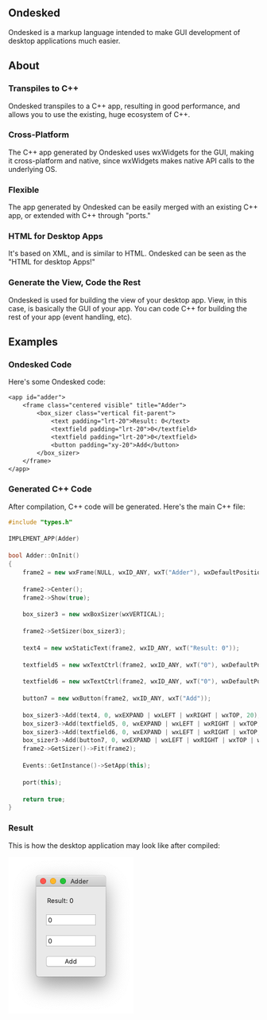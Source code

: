 ## Ondesked

Ondesked is a markup language intended to make GUI development of desktop applications much easier.

## About

### Transpiles to C++

Ondesked transpiles to a C++ app, resulting in good performance, and allows you to use the existing, huge ecosystem of C++.

### Cross-Platform

The C++ app generated by Ondesked uses wxWidgets for the GUI, making it cross-platform and native, since wxWidgets makes native API calls to the underlying OS.

### Flexible

The app generated by Ondesked can be easily merged with an existing C++ app, or extended with C++ through "ports."

### HTML for Desktop Apps

It's based on XML, and is similar to HTML. Ondesked can be seen as the "HTML for desktop Apps!"

### Generate the View, Code the Rest

Ondesked is used for building the view of your desktop app. View, in this case, is basically the GUI of your app. You can code C++ for building the rest of your app \(event handling, etc\).

## Examples

### Ondesked Code

Here's some Ondesked code:

```markup
<app id="adder">
    <frame class="centered visible" title="Adder">
        <box_sizer class="vertical fit-parent">
            <text padding="lrt-20">Result: 0</text>
            <textfield padding="lrt-20">0</textfield>
            <textfield padding="lrt-20">0</textfield>
            <button padding="xy-20">Add</button>
        </box_sizer>
    </frame>
</app>
```

### Generated C++ Code

After compilation, C++ code will be generated. Here's the main C++ file:

```cpp
#include "types.h"

IMPLEMENT_APP(Adder)

bool Adder::OnInit()
{
    frame2 = new wxFrame(NULL, wxID_ANY, wxT("Adder"), wxDefaultPosition, wxDefaultSize);

    frame2->Center();
    frame2->Show(true);

    box_sizer3 = new wxBoxSizer(wxVERTICAL);

    frame2->SetSizer(box_sizer3);

    text4 = new wxStaticText(frame2, wxID_ANY, wxT("Result: 0"));

    textfield5 = new wxTextCtrl(frame2, wxID_ANY, wxT("0"), wxDefaultPosition, wxDefaultSize, wxTE_PROCESS_ENTER);

    textfield6 = new wxTextCtrl(frame2, wxID_ANY, wxT("0"), wxDefaultPosition, wxDefaultSize, wxTE_PROCESS_ENTER);

    button7 = new wxButton(frame2, wxID_ANY, wxT("Add"));

    box_sizer3->Add(text4, 0, wxEXPAND | wxLEFT | wxRIGHT | wxTOP, 20);
    box_sizer3->Add(textfield5, 0, wxEXPAND | wxLEFT | wxRIGHT | wxTOP, 20);
    box_sizer3->Add(textfield6, 0, wxEXPAND | wxLEFT | wxRIGHT | wxTOP, 20);
    box_sizer3->Add(button7, 0, wxEXPAND | wxLEFT | wxRIGHT | wxTOP | wxBOTTOM, 20);
    frame2->GetSizer()->Fit(frame2);

    Events::GetInstance()->SetApp(this);

    port(this);

    return true;
}
```

### Result

This is how the desktop application may look like after compiled:

![Resultant GUI App](img/result.png)
